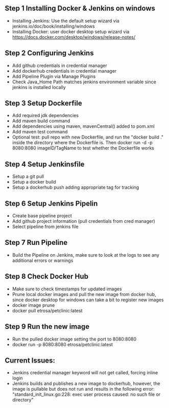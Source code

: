 
## Step 1 Installing Docker & Jenkins on windows
- Installing Jenkins: Use the default setup wizard via jenkins.io/doc/book/installing/windows
- Installing Docker: user docker desktop setup wizard via https://docs.docker.com/desktop/windows/release-notes/

## Step 2 Configuring Jenkins
- Add github credentials in credential manager
- Add dockerhub credentials in credential manager
- Add Pipeline Plugin via Manage Plugins
- Check Java_Home Path matches jenkins environment variable since jenkins is installed locally

## Step 3 Setup Dockerfile
- Add required jdk dependencies
- Add maven build command
- Add dependencies using maven, mavenCentral() added to pom.xml
- Add maven test command
- Optional test: pull repo with new Dockerfile, and run the "docker build ." inside the directory where the Dockerfile is. Then docker run -d -p 8080:8080 imageID/TagName to test whether the Dockerfile works

## Step 4 Setup Jenkinsfile
- Setup a git pull
- Setup a docker build
- Setup a dockerhub push adding appropriate tag for tracking

## Step 6 Setup Jenkins Pipelin
- Create base pipeline project
- Add github project information (pull credentials from cred manager)
- Select pipeline from jenkins file

## Step 7 Run Pipeline
- Build the Pipeline on Jenkins, make sure to look at the logs to see any additional errors or warnings

## Step 8 Check Docker Hub 
- Make sure to check timestamps for updated images
- Prune local docker images and pull the new image from docker hub, since docker desktop for windows can take a bit to register new images
- docker image prune
- docker pull etrosa/petclinic:latest

## Step 9 Run the new image
- Run the pulled docker image setting the port to 8080:8080
- docker run -p 8080:8080 etrosa/petclinic:latest

## Current Issues:
- Jenkins credential manager keyword will not get called, forcing inline login
- Jenkins builds and publishes a new image to dockerhub, however, the image is pullable but does not run and results in the following error: "standard_init_linux.go:228: exec user process caused: no such file or directory"

